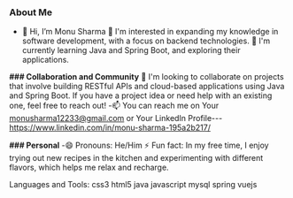 ### **About Me**
- 👋 Hi, I’m Monu Sharma
 👀 I'm interested in expanding my knowledge in software development, with a focus on backend technologies.
🌱 I'm currently learning Java and Spring Boot, and exploring their applications.

**### Collaboration and Community**
💞️ I'm looking to collaborate on projects that involve building RESTful APIs and cloud-based applications using Java and Spring Boot. If you have a project idea or need help with an existing one, feel free to reach out!
-📫 You can reach me on Your monusharma12233@gmail.com or Your LinkedIn Profile--- https://www.linkedin.com/in/monu-sharma-195a2b217/

**### Personal**
-😄 Pronouns: He/Him
⚡ Fun fact: In my free time, I enjoy trying out new recipes in the kitchen and experimenting with different flavors, which helps me relax and recharge.
<!---
monunkssharma/monunkssharma is a ✨ special ✨ repository because its `README.md` (this file) appears on your GitHub profile.
You can click the Preview link to take a look at your changes.
--->
Languages and Tools:
css3 html5 java javascript mysql spring vuejs
